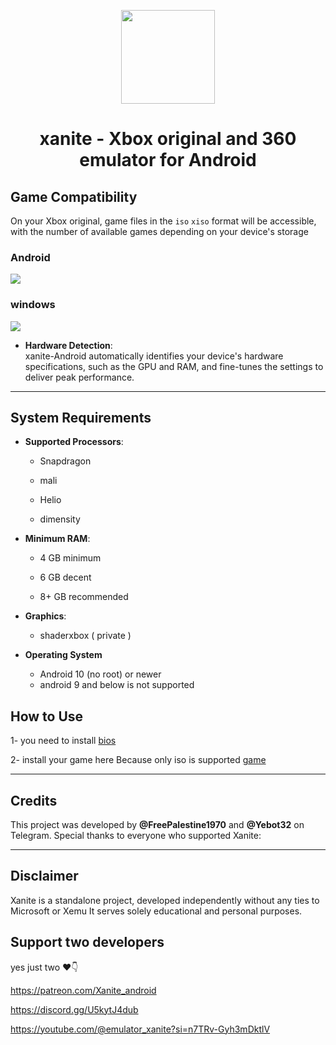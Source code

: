 <p align="center">
    <a href="https://github.com/dev-Ali2008/xanite-original-android/blob/4e4fb4e68ecc40a10e9ddf1588ab1015929d69a8/xanite_original_icon.png">
        <img height="150px" src="https://github.com/dev-Ali2008/xanite-original-android/blob/4e4fb4e68ecc40a10e9ddf1588ab1015929d69a8/xanite_original_icon.png" />
    </a>
</p>

<h1 align="center"> xanite - Xbox original and 360 emulator for Android  </h1>

 
## Game Compatibility

On your Xbox original, game files in the `iso` `xiso` format will be accessible, with the number of available games depending on your device's storage

### Android
<a><img src="https://img.shields.io/badge/current Android A64 build-none-aaaaaa.svg"></a>

### windows 
<a><img src="https://img.shields.io/badge/current window x64 build-none-aaaaaa.svg"></a>


- **Hardware Detection**:  
xanite-Android automatically identifies your device's hardware specifications, such as the GPU and RAM, and fine-tunes the settings to deliver peak performance.

---

## System Requirements

- **Supported Processors**:
  
  - Snapdragon

  - mali
  
  - Helio 
  
  - dimensity

- **Minimum RAM**:
  
  - 4 GB minimum

  - 6 GB decent 

  - 8+ GB recommended

- **Graphics**:  
  - shaderxbox ( private )

- **Operating System**

  - Android 10 (no root) or newer 
  - android 9 and below is not supported
  
## How to Use

1- you need to install 
<a href="https://www.mediafire.com/file/v2y5tsn92i851bq/Xanite+OG+ANDROID+FILES.zip/file">bios</a>
&nbsp;&nbsp; &nbsp;&nbsp;

2- install your game here Because only iso is supported <a href="https://github.com/dev-Ali2008/Xemu-android/blob/main/Game.md">game</a>
&nbsp;&nbsp; &nbsp;&nbsp;

---

## Credits
This project was developed by **@FreePalestine1970** and **@Yebot32** on Telegram. Special thanks to everyone who supported Xanite:

---
## Disclaimer
Xanite is a standalone project, developed independently without any ties to Microsoft or Xemu It serves solely educational and personal purposes.

## Support two developers 

yes just two ❤️👇

https://patreon.com/Xanite_android

https://discord.gg/U5kytJ4dub

https://youtube.com/@emulator_xanite?si=n7TRv-Gyh3mDktlV

